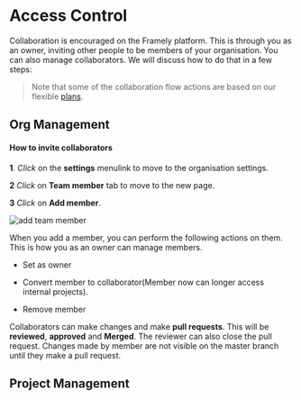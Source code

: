 # Access Control

Collaboration is encouraged on the Framely platform. This is through you as an owner, inviting other people to be members of your organisation. You can also manage collaborators. We will discuss how to do that in a few steps:

> Note that some of the collaboration flow actions are based on our flexible [plans](/pricing).

## Org Management

#### How to invite collaborators

**1**. *Click* on the **settings** menulink to move to the organisation settings.

**2**  *Click* on **Team member** tab to move to the new page.

**3**  *Click* on **Add member**.

![add team member](/images/guide/platform/TC.png)

When you add a member, you can perform  the following actions on them. This is how you as an owner can manage members.

- Set as owner

- Convert member to collaborator(Member now can longer access internal projects).

- Remove member

Collaborators can make changes and make **pull requests**. This will be **reviewed**, **approved** and **Merged**. The reviewer can also close the pull request. 
Changes made by member are not visible on the master branch until they make a pull request.

## Project Management